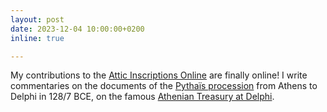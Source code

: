 ```yaml
---
layout: post
date: 2023-12-04 10:00:00+0200
inline: true

---
```


My contributions to the [Attic Inscriptions Online](https://www.atticinscriptions.com/browse/bypublicationdate/2023-12-03/) are finally online! I write commentaries on the documents of the [Pythaïs procession](https://en.wikipedia.org/wiki/Pythaids) from Athens to Delphi in 128/7 BCE, on the famous [Athenian Treasury at Delphi](https://arachne.dainst.org/entity/5593).
